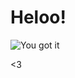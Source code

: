 # Heloo!

![You got it](https://media.istockphoto.com/photos/sports-boy-having-bicycle-accident-on-gravel-road-picture-id454426117)

<3
